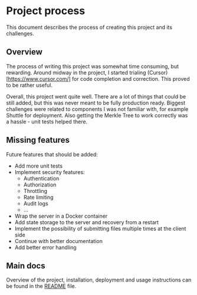 # Project process

This document describes the process of creating this project and its challenges.

## Overview

The process of writing this project was somewhat time consuming, but rewarding. Around midway in the project, I started trialing (Cursor)[https://www.cursor.com/] for code completion and correction. This proved to be rather useful.

Overall, this project went quite well. There are a lot of things that could be still added, but this was never meant to be fully production ready. Biggest challenges were related to components I was not familiar with, for example Shuttle for deployment. Also getting the Merkle Tree to work correctly was a hassle - unit tests helped there.

## Missing features

Future features that should be added:
- Add more unit tests
- Implement security features:
  - Authentication
  - Authorization
  - Throttling
  - Rate limiting
  - Audit logs
  - ...
- Wrap the server in a Docker container
- Add state storage to the server and recovery from a restart
- Implement the possibility of submitting files multiple times at the client side
- Continue with better documentation
- Add better error handling

## Main docs

Overview of the project, installation, deployment and usage instructions can be found in the [README](README.md) file.